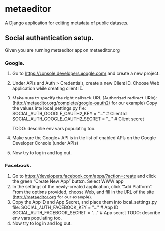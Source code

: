 # metaeditor
A Django application for editing metadata of public datasets.

## Social authentication setup.

Given you are running metaeditor app on metaeditor.org

### Google.
1. Go to https://console.developers.google.com/ and create a new project.
2. Under APIs and Auth > Credentials, create a new Client ID. Choose Web application while creating client ID.
3. Make sure to specify the right callback URL (Authorized redirect URIs): (http://metaeditor.org/complete/google-oauth2/ for our example)
    Copy the values into local_settings.py file:
    SOCIAL_AUTH_GOOGLE_OAUTH2_KEY = "..."  # Client Id
    SOCIAL_AUTH_GOOGLE_OAUTH2_SECRET = "..."  # Client secret

    TODO: describe env vars populating too.
4. Make sure the Google+ API is in the list of enabled APIs on the Google Developer Console (under APIs)
5. Now try to log in and log out.

### Facebook.
1. Go to https://developers.facebook.com/apps/?action=create and click the green “Create New App” button. Select WWW app.
2. In the settings of the newly-created application, click “Add Platform”. From the options provided, choose Web, and fill in the URL of the site (http://metaeditor.org for our example).
3. Copy the App ID and App Secret, and place them into local_settings.py file:
    SOCIAL_AUTH_FACEBOOK_KEY = "..."  # App ID
    SOCIAL_AUTH_FACEBOOK_SECRET = "..."  # App secret
    TODO: describe env vars populating too.
4. Now try to log in and log out.
